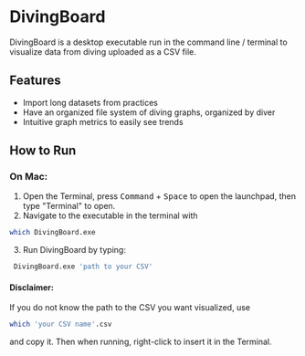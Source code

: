 # DivingBoard

DivingBoard is a desktop executable run in the command line / terminal to visualize data from diving uploaded as a CSV file.

## Features

- Import long datasets from practices
- Have an organized file system of diving graphs, organized by diver
- Intuitive graph metrics to easily see trends

## How to Run
### On Mac:
1. Open the Terminal, press <kbd>Command</kbd> + <kbd>Space</kbd> to open the launchpad, then type "Terminal" to open.
2. Navigate to the executable in the terminal with
```bash
which DivingBoard.exe
```
3. Run DivingBoard by typing:
```bash
 DivingBoard.exe 'path to your CSV' 
 ```

 #### Disclaimer:
 If you do not know the path to the CSV you want visualized, use
 ```bash
 which 'your CSV name'.csv
 ```
and copy it. Then when running, right-click to insert it in the Terminal.